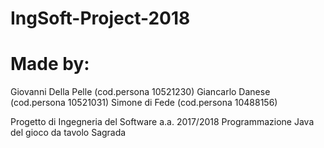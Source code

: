# IngSoft-Project-2018
# Made by:
Giovanni Della Pelle (cod.persona 10521230) 
Giancarlo Danese (cod.persona 10521031)
Simone di Fede (cod.persona 10488156)

Progetto di Ingegneria del Software a.a. 2017/2018
Programmazione Java del gioco da tavolo Sagrada

